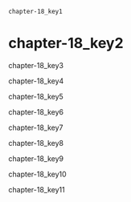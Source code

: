 ```ngMeta
chapter-18_key1
```
# chapter-18_key2
chapter-18_key3

chapter-18_key4

chapter-18_key5

chapter-18_key6

chapter-18_key7

chapter-18_key8

chapter-18_key9

chapter-18_key10

chapter-18_key11